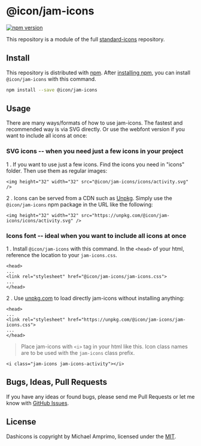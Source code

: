 # @icon/jam-icons

[![npm version](https://img.shields.io/npm/v/@icon/jam-icons.svg)](https://www.npmjs.org/package/@icon/jam-icons)

This repository is a module of the full [standard-icons][standard-icons] repository.

## Install

This repository is distributed with [npm]. After [installing npm][install-npm], you can install `@icon/jam-icons` with this command.

```bash
npm install --save @icon/jam-icons
```

## Usage

There are many ways/formats of how to use jam-icons. The fastest and recommended way is via SVG directly. Or use the webfont version if you want to include all icons at once:

### SVG icons -- when you need just a few icons in your project

1 . If you want to use just a few icons. Find the icons you need in "icons" folder. Then use them as regular images:

```
<img height="32" width="32" src="@icon/jam-icons/icons/activity.svg" />
```

2 . Icons can be served from a CDN such as [Unpkg][Unpkg]. Simply use the `@icon/jam-icons` npm package in the URL like the following:

```
<img height="32" width="32" src="https://unpkg.com/@icon/jam-icons/icons/activity.svg" />
```

### Icons font -- ideal when you want to include all icons at once

1 . Install `@icon/jam-icons` with this command. In the `<head>` of your html, reference the location to your `jam-icons.css`.

```
<head>
...
<link rel="stylesheet" href="@icon/jam-icons/jam-icons.css">
...
</head>
```

2 . Use [unpkg.com][Unpkg] to load directly jam-icons without installing anything:

```
<head>
...
<link rel="stylesheet" href="https://unpkg.com/@icon/jam-icons/jam-icons.css">
...
</head>
```

> Place jam-icons with `<i>` tag in your html like this. Icon class names are to be used with the `jam-icons` class prefix.

```
<i class="jam-icons jam-icons-activity"></i>
```


## Bugs, Ideas, Pull Requests

If you have any ideas or found bugs, please send me Pull Requests or let me know with [GitHub Issues][github issues].

## License

Dashicons is copyright by Michael Amprimo, licensed under the [MIT][license].

[license]: https://github.com/thecreation/icons/blob/master/modules/jam-icons/LICENSE
[standard-icons]: https://github.com/thecreation/standard-icons
[npm]: https://www.npmjs.com/
[install-npm]: https://docs.npmjs.com/getting-started/installing-node
[sass]: http://sass-lang.com/
[github issues]: https://github.com/thecreation/standard-icons/issues
[Unpkg]: https://unpkg.com